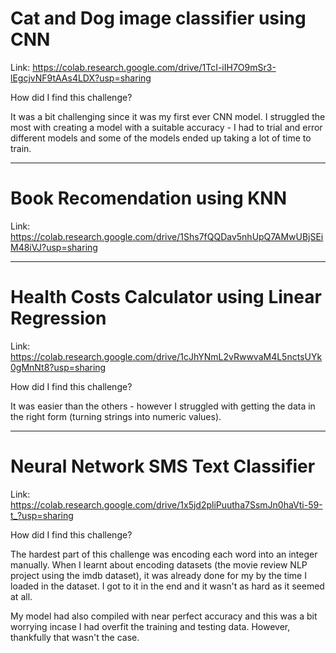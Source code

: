 # Cat and Dog image classifier using CNN

Link:
https://colab.research.google.com/drive/1TcI-iIH7O9mSr3-lEgcjvNF9tAAs4LDX?usp=sharing

How did I find this challenge?

It was a bit challenging since it was my first ever CNN model. I struggled the most with creating a model with a suitable accuracy - I had to trial and error different models and some of the models ended up taking a lot of time to train.

------------------------
# Book Recomendation using KNN

Link:
https://colab.research.google.com/drive/1Shs7fQQDav5nhUpQ7AMwUBjSEiM48iVJ?usp=sharing

------------------------
# Health Costs Calculator using Linear Regression

Link: 
https://colab.research.google.com/drive/1cJhYNmL2vRwwvaM4L5nctsUYk0gMnNt8?usp=sharing

How did I find this challenge?

It was easier than the others - however I struggled with getting the data in the right form (turning strings into numeric values).

-----------------------
# Neural Network SMS Text Classifier

Link:
https://colab.research.google.com/drive/1x5jd2pliPuutha7SsmJn0haVti-59-t_?usp=sharing

How did I find this challenge?

The hardest part of this challenge was encoding each word into an integer manually. When I learnt about encoding datasets (the movie review NLP project using the imdb dataset), it was already done for my by the time I loaded in the dataset. I got to it in the end and it wasn't as hard as it seemed at all.

My model had also compiled with near perfect accuracy and this was a bit worrying incase I had overfit the training and testing data. However, thankfully that wasn't the case.
